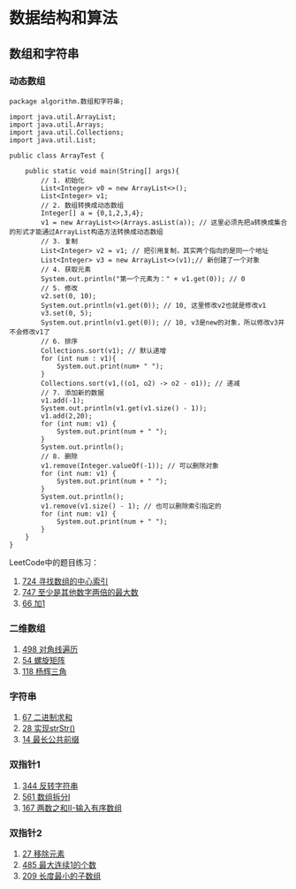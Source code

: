 # 数据结构和算法

## 数组和字符串

### 动态数组
```$xslt
package algorithm.数组和字符串;

import java.util.ArrayList;
import java.util.Arrays;
import java.util.Collections;
import java.util.List;

public class ArrayTest {

    public static void main(String[] args){
        // 1. 初始化
        List<Integer> v0 = new ArrayList<>();
        List<Integer> v1;
        // 2. 数组转换成动态数组
        Integer[] a = {0,1,2,3,4};
        v1 = new ArrayList<>(Arrays.asList(a)); // 这里必须先把a转换成集合的形式才能通过ArrayList构造方法转换成动态数组
        // 3. 复制
        List<Integer> v2 = v1; // 把引用复制，其实两个指向的是同一个地址
        List<Integer> v3 = new ArrayList<>(v1);// 新创建了一个对象
        // 4. 获取元素
        System.out.println("第一个元素为：" + v1.get(0)); // 0
        // 5. 修改
        v2.set(0, 10);
        System.out.println(v1.get(0)); // 10, 这里修改v2也就是修改v1
        v3.set(0, 5);
        System.out.println(v1.get(0)); // 10, v3是new的对象，所以修改v3并不会修改v1了
        // 6. 排序
        Collections.sort(v1); // 默认递增
        for (int num : v1){
            System.out.print(num+ " ");
        }
        Collections.sort(v1,((o1, o2) -> o2 - o1)); // 递减
        // 7. 添加新的数据
        v1.add(-1);
        System.out.println(v1.get(v1.size() - 1));
        v1.add(2,20);
        for (int num: v1) {
            System.out.print(num + " ");
        }
        System.out.println();
        // 8. 删除
        v1.remove(Integer.valueOf(-1)); // 可以删除对象
        for (int num: v1) {
            System.out.print(num + " ");
        }
        System.out.println();
        v1.remove(v1.size() - 1); // 也可以删除索引指定的
        for (int num: v1) {
            System.out.print(num + " ");
        }
    }
}
```

LeetCode中的题目练习：
1. [724 寻找数组的中心索引](https://github.com/ZoharAndroid/HelloOffer/blob/master/algorithm/%E6%95%B0%E7%BB%84%E5%92%8C%E5%AD%97%E7%AC%A6%E4%B8%B2/_724.java)
2. [747 至少是其他数字两倍的最大数](https://github.com/ZoharAndroid/HelloOffer/blob/master/algorithm/%E6%95%B0%E7%BB%84%E5%92%8C%E5%AD%97%E7%AC%A6%E4%B8%B2/_747.java)
3. [66 加1](https://github.com/ZoharAndroid/HelloOffer/blob/master/algorithm/%E6%95%B0%E7%BB%84%E5%92%8C%E5%AD%97%E7%AC%A6%E4%B8%B2/_66.java)

### 二维数组
1. [498 对角线遍历](https://github.com/ZoharAndroid/HelloOffer/blob/master/algorithm/%E6%95%B0%E7%BB%84%E5%92%8C%E5%AD%97%E7%AC%A6%E4%B8%B2/_498.java)
2. [54 螺旋矩阵](https://github.com/ZoharAndroid/HelloOffer/blob/master/algorithm/%E6%95%B0%E7%BB%84%E5%92%8C%E5%AD%97%E7%AC%A6%E4%B8%B2/_54.java)
3. [118 杨辉三角](https://github.com/ZoharAndroid/HelloOffer/blob/master/algorithm/%E6%95%B0%E7%BB%84%E5%92%8C%E5%AD%97%E7%AC%A6%E4%B8%B2/_118.java)

### 字符串
1. [67 二进制求和](https://github.com/ZoharAndroid/HelloOffer/blob/master/algorithm/%E6%95%B0%E7%BB%84%E5%92%8C%E5%AD%97%E7%AC%A6%E4%B8%B2/_67.java)
2. [28 实现strStr()](https://github.com/ZoharAndroid/HelloOffer/blob/master/algorithm/%E6%95%B0%E7%BB%84%E5%92%8C%E5%AD%97%E7%AC%A6%E4%B8%B2/_28.java)
3. [14 最长公共前缀](https://github.com/ZoharAndroid/HelloOffer/blob/master/algorithm/%E6%95%B0%E7%BB%84%E5%92%8C%E5%AD%97%E7%AC%A6%E4%B8%B2/_14.java)

### 双指针1
1. [344 反转字符串](https://github.com/ZoharAndroid/HelloOffer/blob/master/algorithm/%E6%95%B0%E7%BB%84%E5%92%8C%E5%AD%97%E7%AC%A6%E4%B8%B2/_344.java)
2. [561 数组拆分I](https://github.com/ZoharAndroid/HelloOffer/blob/master/algorithm/%E6%95%B0%E7%BB%84%E5%92%8C%E5%AD%97%E7%AC%A6%E4%B8%B2/_561.java)
3. [167 两数之和II-输入有序数组](https://github.com/ZoharAndroid/HelloOffer/blob/master/algorithm/%E6%95%B0%E7%BB%84%E5%92%8C%E5%AD%97%E7%AC%A6%E4%B8%B2/_167.java)

### 双指针2
1. [27 移除元素](https://github.com/ZoharAndroid/HelloOffer/blob/master/algorithm/%E6%95%B0%E7%BB%84%E5%92%8C%E5%AD%97%E7%AC%A6%E4%B8%B2/_27.java)
2. [485 最大连续1的个数](https://github.com/ZoharAndroid/HelloOffer/blob/master/algorithm/%E6%95%B0%E7%BB%84%E5%92%8C%E5%AD%97%E7%AC%A6%E4%B8%B2/_485.java)
3. [209 长度最小的子数组](https://github.com/ZoharAndroid/HelloOffer/blob/master/algorithm/%E6%95%B0%E7%BB%84%E5%92%8C%E5%AD%97%E7%AC%A6%E4%B8%B2/_209.java)